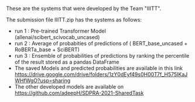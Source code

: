 These are the systems that were developed by the Team "IIITT".

The submission file IIITT.zip has the systems as follows:

- run 1 : Pre-trained Transformer Model (allenai/scibert_scivocab_uncased)
- run 2 : Average of probabities of predictions of ( BERT_base_uncased + RoBERTa_base + SciBERT)
- run 3 : Ensemble of probabilities of predictions by ranking the percentile of the result stored as a pandas DataFrame 
- The saved Models and predicted probabilities are available in this link https://drive.google.com/drive/folders/1zY0dEyf49s0H00T7f_H575IKaJWHfWgO?usp=sharing
- The other developed models are available on https://github.com/adeepH/SDPRA-2021-SharedTask
